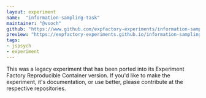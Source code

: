 ```yaml
---
layout: experiment
name:  "information-sampling-task"
maintainer: "@vsoch"
github: "https://www.github.com/expfactory-experiments/information-sampling-task"
preview: "https://expfactory-experiments.github.io/information-sampling-task"
tags:
- jspsych
- experiment
---
```


This was a legacy experiment that has been ported into its Experiment Factory Reproducible Container version. If you'd like to make the experiment, it's documentation, or use better, please contribute at the respective repositories.
